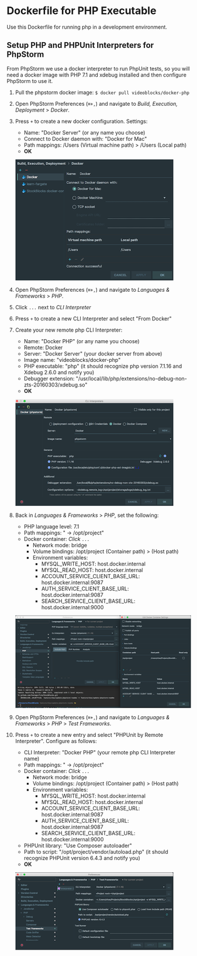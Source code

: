 # Dockerfile for PHP Executable

Use this Dockerfile for running php in a development environment.

## Setup PHP and PHPUnit Interpreters for PhpStorm
From PhpStorm we use a docker interpreter to run PhpUnit tests, so you will need a docker image with PHP 7.1 and xdebug installed and then configure PhpStorm to use it.

1. Pull the phpstorm docker image: `$ docker pull videoblocks/docker-php`
1. Open PhpStorm Preferences (`⌘+,`) and navigate to _Build, Execution, Deployment_ > _Docker_.
1. Press `+` to create a new docker configuration. Settings:
    - Name: "Docker Server" (or any name you choose)
    - Connect to Docker daemon with: "Docker for Mac"
    - Path mappings: /Users (Virtual machine path) > /Users (Local path)
    - **OK**

    ![Docker Server Config](docs/images/phpstorm-docker-server-config.png)

1. Open PhpStorm Preferences (`⌘+,`) and navigate to _Languages & Frameworks_ > _PHP_.
1. Click `...` next to _CLI Interpreter_
1. Press `+` to create a new CLI Interpreter and select "From Docker"
1. Create your new remote php CLI Interpreter:
    - Name: "Docker PHP" (or any name you choose)
    - Remote: Docker
    - Server: "Docker Server" (your docker server from above)
    - Image name: "videoblocks/docker-php"
    - PHP executable: "php" (it should recognize php version 7.1.16 and Xdebug 2.6.0 and notify you)
    - Debugger extension: "/usr/local/lib/php/extensions/no-debug-non-zts-20160303/xdebug.so"
    - **OK**

    ![Docker CLI Interpreter Config](docs/images/phpstorm-docker-remote-cli-interpreter-config.png)

1. Back in _Languages & Frameworks_ > _PHP_, set the following:
    - PHP language level: 7.1
    - Path mappings: "<Project root> -> /opt/project"
    - Docker container: _Click `...`_
        - Network mode: bridge
        - Volume bindings: /opt/project (Container path) > <Your project directory> (Host path)
        - Environment variables:
            - MYSQL_WRITE_HOST: host.docker.internal
            - MYSQL_READ_HOST: host.docker.internal
            - ACCOUNT_SERVICE_CLIENT_BASE_URL: host.docker.internal:9087
            - AUTH_SERVICE_CLIENT_BASE_URL: host.docker.internal:9087
            - SEARCH_SERVICE_CLIENT_BASE_URL: host.docker.internal:9000

    ![PHP CLI Interpreter Config](docs/images/phpstorm-php-interpreter-config.png)

1. Open PhpStorm Preferences (`⌘+,`) and navigate to _Languages & Frameworks_ > _PHP_ > _Test Frameworks_.
1. Press `+` to create a new entry and select "PHPUnit by Remote Interpreter". Configure as follows:
    - CLI Interpreter: "Docker PHP" (your remote php CLI Interpreter name)
    - Path mappings: "<Project root> -> /opt/project"
    - Docker container: _Click `...`_
        - Network mode: bridge
        - Volume bindings: /opt/project (Container path) > <Your project directory> (Host path)
        - Environment variables:
            - MYSQL_WRITE_HOST: host.docker.internal
            - MYSQL_READ_HOST: host.docker.internal
            - ACCOUNT_SERVICE_CLIENT_BASE_URL: host.docker.internal:9087
            - AUTH_SERVICE_CLIENT_BASE_URL: host.docker.internal:9087
            - SEARCH_SERVICE_CLIENT_BASE_URL: host.docker.internal:9000
    - PHPUnit library: "Use Composer autoloader"
    - Path to script: "/opt/project/vendor/autoload.php" (it should recognize PHPUnit version 6.4.3 and notify you)
    - **OK**

    ![PHP CLI Interpreter Config](docs/images/phpstorm-phpunit-interpreter-config.png)
